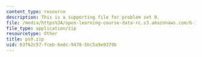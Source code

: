 ```yaml
---
content_type: resource
description: This is a supporting file for problem set 0.
file: /media/https%3A/open-learning-course-data-rc.s3.amazonaws.com/6-170-laboratory-in-software-engineering-fall-2005/63f62c57fceb6edc94785bc5a9e9379b_ps0.zip
file_type: application/zip
resourcetype: Other
title: ps0.zip
uid: 63f62c57-fceb-6edc-9478-5bc5a9e9379b
---
```

